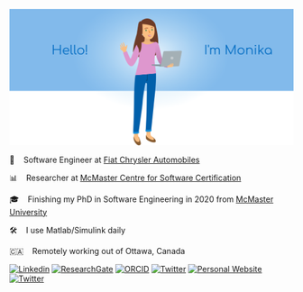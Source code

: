 ![Picture of Monika](https://raw.githubusercontent.com/monikajaskolka/monikajaskolka/master/monika.png)

:blue_car: &nbsp;&nbsp; Software Engineer at [Fiat Chrysler Automobiles](https://www.fcagroup.com/en-US/group/regions/Pages/northamerica.aspx)

:bar_chart: &nbsp;&nbsp; Researcher at [McMaster Centre for Software Certification](https://www.mcscert.ca/)

:mortar_board: &nbsp;&nbsp; Finishing my PhD in Software Engineering in 2020 from [McMaster University](https://www.mcmaster.ca/)

:hammer_and_wrench: &nbsp;&nbsp;	I use Matlab/Simulink daily

:canada: &nbsp;&nbsp; Remotely working out of Ottawa, Canada

<!---[![Monika's github stats](https://github-readme-stats.vercel.app/api?username=monikajaskolka&hide=stars&count_private=true&show_icons=true&hide_title=true)](https://github.com/anuraghazra/github-readme-stats)--->

[![Linkedin](https://img.shields.io/badge/-LinkedIn-blue?style=for-the-badge&logo=Linkedin&logoColor=white)](https://www.linkedin.com/in/monikajaskolka/)
[![ResearchGate](https://img.shields.io/badge/-ResearchGate-00CCBB?style=for-the-badge&logo=ResearchGate&logoColor=white)](https://www.researchgate.net/profile/Monika_Jaskolka)
[![ORCID](https://img.shields.io/badge/-ORCID-A6CE39?style=for-the-badge&logo=ORCID&logoColor=white)](https://orcid.org/0000-0001-5853-6412)
[![Twitter](https://img.shields.io/badge/-Twitter-bdb9b9?style=for-the-badge&logo=Twitter)](https://twitter.com/monika_jaskolka)
[![Personal Website](https://img.shields.io/badge/-Website-000000?style=for-the-badge)](http://www.cas.mcmaster.ca/~bialym2/)
[![Twitter](https://img.shields.io/badge/-MathWorks-0076A8?style=for-the-badge&logo=MathWorks&logoColor=orange)](https://www.mathworks.com/matlabcentral/profile/authors/4417791)
